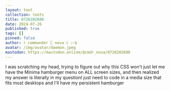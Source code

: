 ```yaml
---
layout: toot
collection: toots
title: 0726202600
date: 2024-07-26
published: true
tags: []
pinned: false
author: ⸸ commander ░ nova ⸸ :~$
avatar: /img/avatar/daemon.jpeg
mastodon: https://mastodon.online/@cmdr_nova/0726202600
---
```


I was scratching my head, trying to figure out why this CSS won't just let me have the Minima hamburger menu on ALL screen sizes, and then realized my answer is literally in my questionI just need to code in a media size that fits most desktops and I'll have my persistent hamburger

